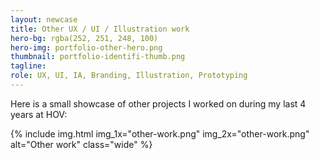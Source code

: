 ```yaml
---
layout: newcase
title: Other UX / UI / Illustration work
hero-bg: rgba(252, 251, 248, 100)
hero-img: portfolio-other-hero.png
thumbnail: portfolio-identifi-thumb.png
tagline: 
role: UX, UI, IA, Branding, Illustration, Prototyping
---
```


Here is a small showcase of other projects I worked on during my last 4 years at HOV:

{% include img.html img_1x="other-work.png" img_2x="other-work.png" alt="Other work" class="wide" %}